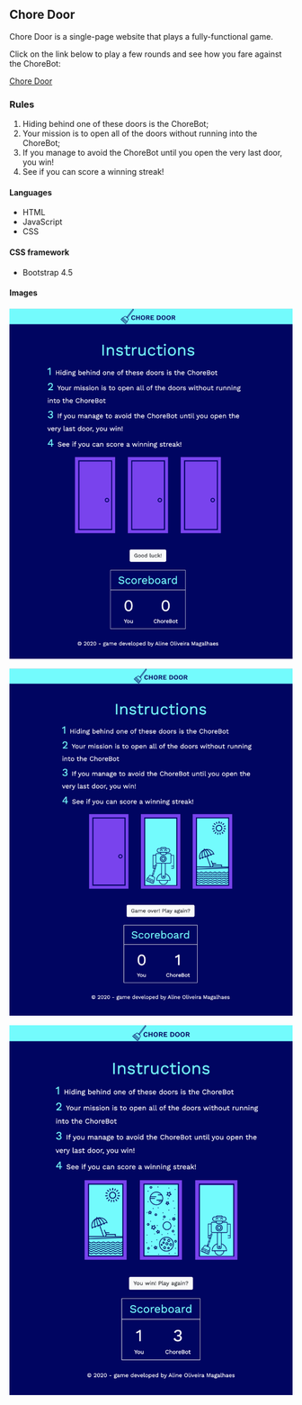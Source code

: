 ## Chore Door

Chore Door is a single-page website that plays a fully-functional game.

Click on the link below to play a few rounds and see how you fare against the ChoreBot:

[Chore Door](https://aoliveiramagalhaes.github.io/chore-door)

### Rules

1. Hiding behind one of these doors is the ChoreBot;
2. Your mission is to open all of the doors without running into the ChoreBot;
3. If you manage to avoid the ChoreBot until you open the very last door, you win!
4. See if you can score a winning streak!

#### Languages
 * HTML
 * JavaScript
 * CSS

 #### CSS framework
 * Bootstrap 4.5

 #### Images
![game screenshot](./images/main-game.png)

![round 1](./images/round1.png)

![round 2](./images/round2.png)



